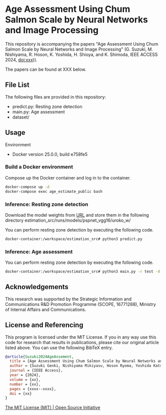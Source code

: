 # Age Assessment Using Chum Salmon Scale by Neural Networks and Image Processing

This repository is accompanying the papers "Age Assessment Using Chum Salmon Scale by Neural Networks and Image Processing" (G. Suzuki, M. Nishiyama, R. Hoson, K. Yoshida, H. Shioya, and K. Shimoda, IEEE ACCESS 2024, [doi:xxx]([https:xxxxx](https://github.com/Choke222/AgeAssessmentOfScales)))).

The papers can be found at XXX below.

## File List
The following files are provided in this repository:
- predict.py: Resting zone detection
- main.py: Age assessment
- dataset/

## Usage

Environment
- Docker version 25.0.0, build e758fe5

### Build a Docker environment
Compose up the Docker container and log in to the container.
```bash
docker-compose up -d
docker-compose exec age_estimate_public bash
```

### Inference: Resting zone detection
Download the model weights from [URL](https://drive.google.com/file/d/1gAy2jpc6JLyAerJsBqkpzHcF1jvm81W2/view?usp=sharing) and store them in the following directory
estimation_src/runs/models/pspnet_vgg16/uroko_w/


You can perform resting zone detection by executing the following code.
```bash
docker-container:/workspace/estimation_src# python3 predict.py 
```

### Inference: Age assessment
You can perform resting zone detection by executing the following code.
```bash
docker-container:/workspace/estimation_src# python3 main.py -r test -d test
```

## Acknowledgements
This research was supported by the Strategic Information and Communications R&D Promotion Programme (SCOPE, 16771288), Ministry of Internal Affairs and Communications.

## License and Referencing
This program is licensed under the MIT License. If you in any way use this code for research that results in publications, please cite our original article listed above.
You can use the following BibTeX entry.
```bibtex
@article{Suzuki2024AgeAssement,
  title = {Age Assessment Using Chum Salmon Scale by Neural Networks and Image Processing},
  author = {Suzuki Genki, Nishiyama Mikiyasu, Hoson Ryoma, Yoshida Katsunobu, Shioya Hiroyuki and Shimoda Kazutaka},
  journal = {IEEE Access},
  year = {2024},
  volume = {xx},
  number = {xx},
  pages = {xxxx--xxxx},
  doi = {xx}
}
```

[The MIT License (MIT) | Open Source Initiative](https://opensource.org/license/mit)
